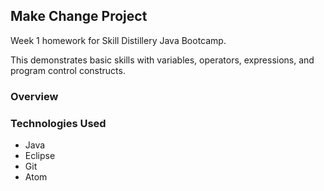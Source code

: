 ## Make Change Project

Week 1 homework for Skill Distillery
Java Bootcamp.


This demonstrates basic skills with variables, operators, expressions, and program control constructs.

### Overview

### Technologies Used
* Java
* Eclipse
* Git
* Atom
